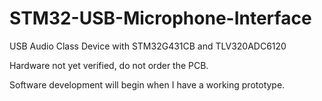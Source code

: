 # STM32-USB-Microphone-Interface
USB Audio Class Device with STM32G431CB and TLV320ADC6120

Hardware not yet verified, do not order the PCB. 

Software development will begin when I have a working prototype. 
